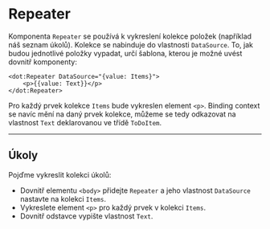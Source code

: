 ﻿---
Title: Repeater
Moniker: repeater
CodeTask:
    Path: 20_repeater.dothtml.csx
    Default: ToDo_10.dothtml
    Correct: ToDo_20.dothtml
    Dependencies:
        - ToDoViewModel_20.cs
---

# Repeater

Komponenta `Repeater` se používá k vykreslení kolekce položek (například náš seznam úkolů). Kolekce se nabinduje do vlastnosti `DataSource`. To, jak budou jednotlivé položky vypadat, určí šablona, kterou je možné uvést dovnitř komponenty:

```dothtml
<dot:Repeater DataSource="{value: Items}">
    <p>{{value: Text}}</p>
</dot:Repeater>
```

Pro každý prvek kolekce `Items` bude vykreslen element `<p>`. Binding context se navíc mění na daný prvek kolekce, můžeme se tedy odkazovat na vlastnost `Text` deklarovanou ve třídě `ToDoItem`.

---

## Úkoly

Pojďme vykreslit kolekci úkolů:

- Dovnitř elementu `<body>` přidejte `Repeater` a jeho vlastnost `DataSource` nastavte na kolekci `Items`.
- Vykreslete element `<p>` pro každý prvek v kolekci `Items`.
- Dovnitř odstavce vypište vlastnost `Text`.